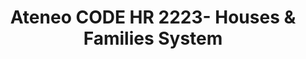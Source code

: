 ---
title: Ateneo CODE HR 2223- Houses & Families System
redirect_to: https://docs.google.com/spreadsheets/d/1JoUDO1VcR9Lbedv0UrJQwo452D9RAX3dJWzozG8GRG4/edit?usp=sharingg
redirect_from: 
  - /HRHouse&Fam2223
  - /hrhouse&fam2223
---